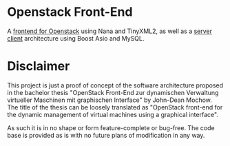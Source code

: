 # Openstack Front-End

A [frontend for Openstack](./gui) using Nana and TinyXML2, as well as a [server](./server) [client](./client) architecture using Boost Asio and MySQL.

# Disclaimer

This project is just a proof of concept of the software architecture proposed in the bachelor thesis "OpenStack Front-End zur dynamischen Verwaltung
virtueller Maschinen mit graphischen Interface" by John-Dean Mochow. The title of the thesis can be loosely translated as "OpenStack front-end for the dynamic management of 
virtual machines using a graphical interface".

As such it is in no shape or form feature-complete or bug-free. The code base is provided as is with no future plans of modification in any way.  

